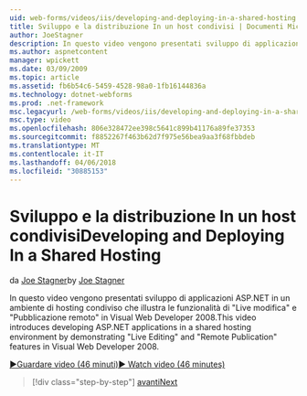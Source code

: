 ```yaml
---
uid: web-forms/videos/iis/developing-and-deploying-in-a-shared-hosting
title: Sviluppo e la distribuzione In un host condivisi | Documenti Microsoft
author: JoeStagner
description: In questo video vengono presentati sviluppo di applicazioni ASP.NET in un ambiente di hosting condiviso dimostrazione &quot;Live modifica&quot; e &quot;remoto pubblicazione &...
ms.author: aspnetcontent
manager: wpickett
ms.date: 03/09/2009
ms.topic: article
ms.assetid: fb6b54c6-5459-4528-98a0-1fb16144836a
ms.technology: dotnet-webforms
ms.prod: .net-framework
msc.legacyurl: /web-forms/videos/iis/developing-and-deploying-in-a-shared-hosting
msc.type: video
ms.openlocfilehash: 806e328472ee398c5641c899b41176a89fe37353
ms.sourcegitcommit: f8852267f463b62d7f975e56bea9aa3f68fbbdeb
ms.translationtype: MT
ms.contentlocale: it-IT
ms.lasthandoff: 04/06/2018
ms.locfileid: "30885153"
---
```

<a name="developing-and-deploying-in-a-shared-hosting"></a><span data-ttu-id="aa05d-103">Sviluppo e la distribuzione In un host condivisi</span><span class="sxs-lookup"><span data-stu-id="aa05d-103">Developing and Deploying In a Shared Hosting</span></span>
====================
<span data-ttu-id="aa05d-104">da [Joe Stagner](https://github.com/JoeStagner)</span><span class="sxs-lookup"><span data-stu-id="aa05d-104">by [Joe Stagner](https://github.com/JoeStagner)</span></span>

<span data-ttu-id="aa05d-105">In questo video vengono presentati sviluppo di applicazioni ASP.NET in un ambiente di hosting condiviso che illustra le funzionalità di "Live modifica" e "Pubblicazione remoto" in Visual Web Developer 2008.</span><span class="sxs-lookup"><span data-stu-id="aa05d-105">This video introduces developing ASP.NET applications in a shared hosting environment by demonstrating "Live Editing" and "Remote Publication" features in Visual Web Developer 2008.</span></span>

[<span data-ttu-id="aa05d-106">&#9654;Guardare video (46 minuti)</span><span class="sxs-lookup"><span data-stu-id="aa05d-106">&#9654; Watch video (46 minutes)</span></span>](https://channel9.msdn.com/Blogs/ASP-NET-Site-Videos/developing-and-deploying-in-a-shared-hosting)

> [!div class="step-by-step"]
> [<span data-ttu-id="aa05d-107">avanti</span><span class="sxs-lookup"><span data-stu-id="aa05d-107">Next</span></span>](working-with-iis7-deligated-admin.md)
